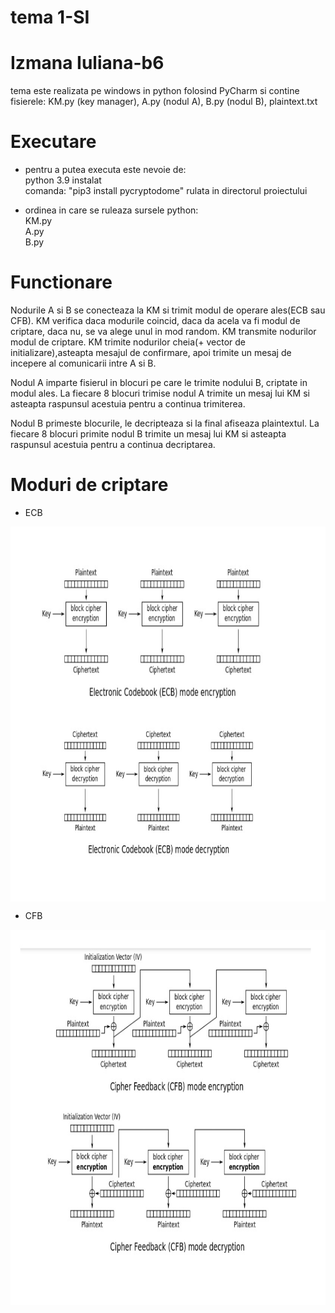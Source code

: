 # tema 1-SI
# Izmana Iuliana-b6

tema este realizata pe windows in python folosind PyCharm si contine fisierele: KM.py (key manager), A.py (nodul A), B.py (nodul B), plaintext.txt 

# Executare
* pentru a putea executa este nevoie de:</br>
   python 3.9 instalat </br>
   comanda: "pip3 install pycryptodome" rulata in directorul proiectului </br>

* ordinea in care se ruleaza sursele python:</br>
   KM.py </br>
   A.py </br>
   B.py </br>

# Functionare
Nodurile A si B se conecteaza la KM si trimit modul de operare ales(ECB sau CFB).
KM verifica daca modurile coincid, daca da acela va fi modul de criptare, daca nu, se va alege unul in mod random. KM transmite nodurilor modul de criptare.
KM trimite nodurilor cheia(+ vector de initializare),asteapta mesajul de confirmare, apoi trimite un mesaj de incepere al comunicarii intre A si B.

Nodul A imparte fisierul in blocuri pe care le trimite nodului B, criptate in modul ales. La fiecare 8 blocuri trimise nodul A trimite un mesaj lui KM si asteapta raspunsul acestuia pentru a continua trimiterea.

Nodul B primeste blocurile, le decripteaza si la final afiseaza plaintextul.
La fiecare 8 blocuri primite nodul B trimite un mesaj lui KM si asteapta raspunsul acestuia pentru a continua decriptarea.

# Moduri de criptare
 * ECB
 <img align="center" width="600px" height="600px" src="ecb.jpg">
 
 * CFB
 <img align="center" width="600px" height="600px" src="cfb.jpg">

